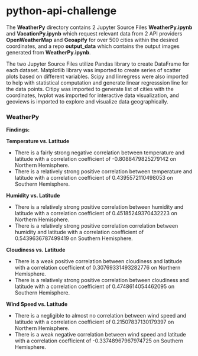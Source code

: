 # python-api-challenge

The **WeatherPy** directory contains 2 Jupyter Source Files **WeatherPy.ipynb** and **VacationPy.ipynb** which request relevant data from 2 API providers **OpenWeatherMap** and **Geoapify** for over 500 cities within the desired coordinates, and a repo **output_data** which contains the output images generated from **WeatherPy.ipynb**. 

The two Jupyter Source Files utilize Pandas library to create DataFrame for each dataset. Matplotlib library was imported to create series of scatter plots based on different variables. Scipy and linregress were also imported to help with statistical computation and generate linear regresssion line for the data points. Citipy was imported to generate list of cities with the coordinates, hvplot was imported for interactive data visualization, and geoviews is imported to explore and visualize data geographically.

### WeatherPy

**Findings:**

**Temperature vs. Latitude**
* There is a fairly strong negative correlation between temperature and latitude with a correlation coefficient of -0.8088479825279142 on Northern Hemisphere.
* There is a relatively strong positive correlation between temperature and latitude with a correlation coefficient of 0.4395572110498053 on Southern Hemisphere.

**Humidity vs. Latitude**
* There is a relatively strong positive correlation between humidity and latitude with a correlation coefficient of 0.45185249370432223 on Northern Hemisphere.
* There is a relatively strong positive correlation correlation between humidity and latitude with a correlation coefficient of 0.5439636787499419 on Southern Hemisphere.

**Cloudiness vs. Latitude**
* There is a weak positive correlation between cloudiness and latitude with a correlation coefficient of 0.30769331493282776 on Northern Hemisphere.
* There is a relatively strong positive correlation between cloudiness and latitude with a correlation coefficient of 0.4748614054462095 on Southern Hemisphere.

**Wind Speed vs. Latitude**
* There is a negligible to almost no correlation between wind speed and latitude with a correlation coefficient of 0.21507837130179397 on Northern Hemisphere.
* There is a weak negative correlation between wind speed and latitude with a correlation coefficient of -0.33748967967974725 on Southern Hemisphere.

